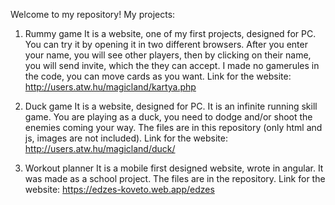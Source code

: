 Welcome to my repository!
My projects:

1. Rummy game
It is a website, one of my first projects, designed for PC.
You can try it by opening it in two different browsers. After you enter your name, you will see other players, then by clicking on their name, you will send invite, which the they can accept.
I made no gamerules in the code, you can move cards as you want.
Link for the website: http://users.atw.hu/magicland/kartya.php

2. Duck game
It is a website, designed for PC.
It is an infinite running skill game. You are playing as a duck, you need to dodge and/or shoot the enemies coming your way.
The files are in this repository (only html and js, images are not included).
Link for the website: http://users.atw.hu/magicland/duck/

4. Workout planner
It is a mobile first designed website, wrote in angular. It was made as a school project.
The files are in the repository.
Link for the website: https://edzes-koveto.web.app/edzes

